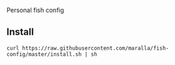 Personal fish config

Install
-------

```shell
curl https://raw.githubusercontent.com/maralla/fish-config/master/install.sh | sh
```
